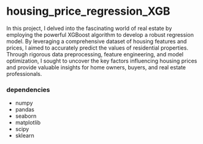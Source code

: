 # housing_price_regression_XGB

 In this project, I delved into the fascinating world of real estate by employing the powerful XGBoost algorithm to develop a robust regression model.
 By leveraging a comprehensive dataset of housing features and prices, I aimed to accurately predict the values of residential properties.
 Through rigorous data preprocessing, feature engineering, and model optimization, I sought to uncover the key factors influencing housing prices and provide valuable insights for home owners, buyers, and real estate professionals.
 
 
 ### dependencies 
 * numpy
 * pandas
 * seaborn
 * matplotlib
 * scipy
 * sklearn
